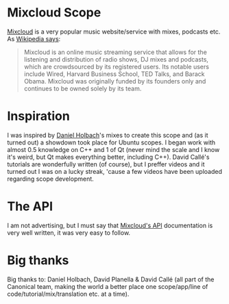 Mixcloud Scope
=============

[Mixcloud](http://www.mixcloud.com/) is a very popular music website/service with mixes, podcasts etc. As [Wikipedia says](http://en.wikipedia.org/wiki/Mixcloud "Wikipedia"):
> Mixcloud is an online music streaming service that allows for the listening and distribution of radio shows, DJ mixes and podcasts, which are crowdsourced by its registered users. Its notable users include Wired, Harvard Business School, TED Talks, and Barack Obama. Mixcloud was originally funded by its founders only and continues to be owned solely by its team.

Inspiration
=============

I was inspired by [Daniel Holbach](http://www.mixcloud.com/dholbach/ "Mixcloud")'s mixes to create this scope and (as it turned out) a showdown took place for Ubuntu scopes. I began work with almost 0.5 knowledge on C++ and 1 of Qt (never mind the scale and I know it's weird, but Qt makes everything better, including C++). David Callé's tutorials are wonderfully written (of course), but I preffer videos and it turned out I was on a lucky streak, 'cause a few videos have been uploaded regarding scope development.

The API
=============

I am not advertising, but I must say that [Mixcloud's API](http://www.mixcloud.com/developers/ "The docs") documentation is very well written, it was very easy to follow.

Big thanks
=============

Big thanks to: Daniel Holbach, David Planella & David Callé (all part of the Canonical team, making the world a better place one scope/app/line of code/tutorial/mix/translation etc. at a time).
